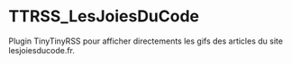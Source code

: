 TTRSS_LesJoiesDuCode
====================

Plugin TinyTinyRSS pour afficher directements les gifs des articles du site lesjoiesducode.fr.
